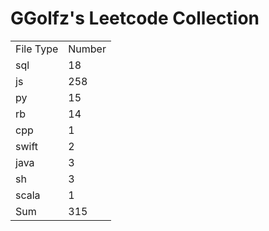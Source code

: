 # GGolfz's Leetcode Collection

<table><tr><td>File Type</td><td>Number</td></tr><tr><td>sql</td><td>18</td></tr><tr><td>js</td><td>258</td></tr><tr><td>py</td><td>15</td></tr><tr><td>rb</td><td>14</td></tr><tr><td>cpp</td><td>1</td></tr><tr><td>swift</td><td>2</td></tr><tr><td>java</td><td>3</td></tr><tr><td>sh</td><td>3</td></tr><tr><td>scala</td><td>1</td></tr><tr><td>Sum</td><td>315</td></tr></table>
